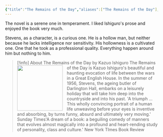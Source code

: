```yaml
---
{"title":"The Remains of the Day","aliases":["The Remains of the Day"],"authors":["Kazuo Ishiguro"],"publisher":"Faber & Faber","publish":"2009-01-08","pages":234,"isbn10":"0571249353","isbn13":"9780571249350","rating":5,"reviewed":true,"log":[{"status":"Read","timestamp":"2021-07-30T00:00:00+06:00"},{"status":"To Read","timestamp":"2017-11-03T00:00:00+06:00"}],"status":"Read","cover":"https://images-na.ssl-images-amazon.com/images/S/compressed.photo.goodreads.com/books/1327128714i/28921.jpg","read_count":"1","tags":["book","fiction"],"created":"2022-12-30T18:24:55+06:00","updated":"2023-06-08T14:41:41+06:00","dg-note-icon":1,"dg-publish":true,"dg-path":"Reading/Books/Read/The Remains of the Day by Kazuo Ishiguro.md","permalink":"/reading/books/read/the-remains-of-the-day-by-kazuo-ishiguro/","dgPassFrontmatter":true,"noteIcon":1}
---
```


The novel is a serene one in temperament. I liked Ishiguro's prose and enjoyed the book very much.  

Stevens, as a character, is a curious one. He is a hollow man, but neither because he lacks intelligence nor sensitivity. His hollowness is a cultivated one. One that he took as a professional quality. Everything happen around him but nothing to him.  

> [!info] About The Remains of the Day by Kazuo Ishiguro
> <img src="https://images-na.ssl-images-amazon.com/images/S/compressed.photo.goodreads.com/books/1327128714i/28921.jpg" style="float: left; width: 150px; height: auto; margin-right: 1em;" /> The Remains of the Day is Kazuo Ishiguro's beautiful and haunting evocation of life between the wars in a Great English House. In the summer of 1956, Stevens, the ageing butler of Darlington Hall, embarks on a leisurely holiday that will take him deep into the countryside and into his past. 'A triumph … This wholly convincing portrait of a human life unweaving before your eyes is inventive and absorbing, by turns funny, absurd and ultimately very moving.' Sunday Times'A dream of a book: a beguiling comedy of manners that evolves almost magically into a profound and heart-rending study of personality, class and culture.' New York TImes Book Review
